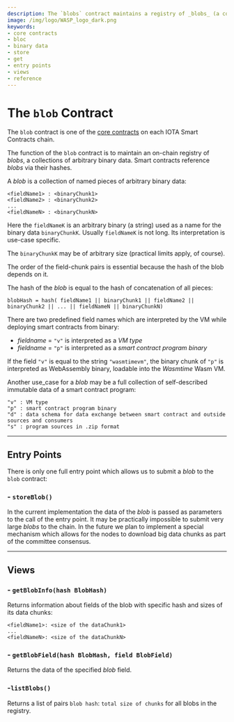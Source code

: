 ```yaml
---
description: The `blobs` contract maintains a registry of _blobs_ (a collection of arbitrary binary data) which are referenced from smart contracts via their hashes.
image: /img/logo/WASP_logo_dark.png
keywords:
- core contracts
- bloc
- binary data
- store
- get
- entry points
- views
- reference
--- 
```

# The `blob` Contract

The `blob` contract is one of the [core contracts](overview.md) on each IOTA Smart Contracts chain.

The function of the `blob` contract is to maintain an on-chain registry of
_blobs_, a collections of arbitrary binary data. Smart contracts reference _blobs_ via their hashes.

A _blob_ is a collection of named pieces of arbitrary binary data:

```
<fieldName1> : <binaryChunk1>
<fieldName2> : <binaryChunk2>
...
<fieldNameN> : <binaryChunkN>
``` 

Here the `fieldNameK` is an arbitrary binary (a string) used as a name for the
binary data `binaryChunkK`. Usually `fieldNameK` is not long. Its interpretation
is use-case specific.

The `binaryChunkK` may be of arbitrary size (practical limits apply, of course).

The order of the field-chunk pairs is essential because the hash of the blob depends on it.

The hash of the _blob_ is equal to the hash of concatenation of all pieces:

```
blobHash = hash( fieldName1 || binaryChunk1 || fieldName2 || binaryChunk2 || ... || fieldNameN || binaryChunkN)
``` 

There are two predefined field names which are interpreted by the VM while
deploying smart contracts from binary:

- _fieldname_ = `"v"` is interpreted as a _VM type_
- _fieldname_ = `"p"` is interpreted as a _smart contract program binary_

If the field `"v"` is equal to the string `"wasmtimevm"`, the binary chunk
of `"p"` is interpreted as WebAssembly binary, loadable into the _Wasmtime_
Wasm VM.

Another use_case for a _blob_ may be a full collection of self-described
immutable data of a smart contract program:

```
"v" : VM type
"p" : smart contract program binary
"d" : data schema for data exchange between smart contract and outside sources and consumers
"s" : program sources in .zip format
```

---

## Entry Points

There is only one full entry point which allows us to submit a _blob_ to the `blob` contract:

### - `storeBlob()`

In the current implementation the data of the _blob_ is passed
as parameters to the call of the entry point. It may be practically impossible
to submit very large _blobs_ to the chain. In the future we plan to implement
a special mechanism which allows for the nodes to download big data chunks as
part of the committee consensus.

---

## Views

### - `getBlobInfo(hash BlobHash)`

Returns information about fields of the blob with specific hash and sizes of its data chunks:

```
<fieldName1>: <size of the dataChunk1>
...
<fieldNameN>: <size of the dataChunkN>
```

### - `getBlobField(hash BlobHash, field BlobField)`

Returns the data of the specified _blob_ field.

### -`listBlobs()`

Returns a list of pairs `blob hash`: `total size of chunks` for all blobs in the registry.
  